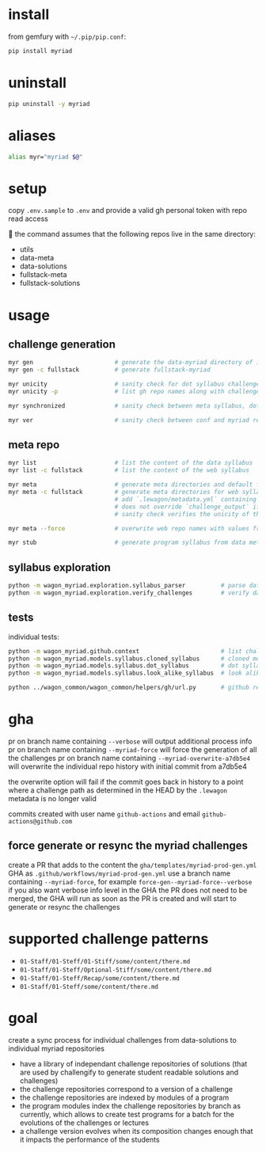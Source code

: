 
# install

from gemfury with `~/.pip/pip.conf`:

``` bash
pip install myriad
```

# uninstall

``` bash
pip uninstall -y myriad
```

# aliases

``` bash
alias myr="myriad $@"
```

# setup

copy `.env.sample` to `.env` and provide a valid gh personal token with repo read access

🚨 the command assumes that the following repos live in the same directory:
- utils
- data-meta
- data-solutions
- fullstack-meta
- fullstack-solutions

# usage

## challenge generation

``` bash
myr gen                       # generate the data-myriad directory of individual repos
myr gen -c fullstack          # generate fullstack-myriad
```

``` bash
myr unicity                   # sanity check for dot syllabus challenges gh repo names unicity
myr unicity -p                # list gh repo names along with challenge path

myr synchronized              # sanity check between meta syllabus, dot syllabus and look alike syllabus

myr ver                       # sanity check between conf and myriad repos
```

## meta repo

``` bash
myr list                      # list the content of the data syllabus
myr list -c fullstack         # list the content of the web syllabus

myr meta                      # generate meta directories and default files in individual solutions
myr meta -c fullstack         # generate meta directories for web syllabus
                              # add `.lewagon/metadata.yml` containing `challenge_output: lewagon-web/ruby-stupid-coaching`
                              # does not override `challenge_output` if it exists
                              # sanity check verifies the unicity of the gh repo names

myr meta --force              # overwrite web repo names with values from CHALLENGE_RENAMING

myr stub                      # generate program syllabus from data meta for the student clone tool
```

## syllabus exploration

``` bash
python -m wagon_myriad.exploration.syllabus_parser          # parse data syllabus
python -m wagon_myriad.exploration.verify_challenges        # verify data challenges
```

## tests

individual tests:

``` bash
python -m wagon_myriad.github.context                       # list challenges impacted by commits in current branch in ../../data-solutions vs origin/master
python -m wagon_myriad.models.syllabus.cloned_syllabus      # cloned meta repo syllabus loader
python -m wagon_myriad.models.syllabus.dot_syllabus         # dot syllabus loader
python -m wagon_myriad.models.syllabus.look_alike_syllabus  # look alike syllabus loader

python ../wagon_common/wagon_common/helpers/gh/url.py       # github repo helper
```

# gha

pr on branch name containing `--verbose` will output additional process info
pr on branch name containing `--myriad-force` will force the generation of all the challenges
pr on branch name containing `--myriad-overwrite-a7db5e4` will overwrite the individual repo history with initial commit from a7db5e4

the overwrite option will fail if the commit goes back in history to a point where a challenge path as determined in the HEAD by the `.lewagon` metadata is no longer valid

commits created with user name `github-actions` and email `github-actions@github.com`

## force generate or resync the myriad challenges

create a PR that adds to the content the `gha/templates/myriad-prod-gen.yml` GHA as `.github/workflows/myriad-prod-gen.yml`
use a branch name containing `--myriad-force`, for example `force-gen--myriad-force--verbose` if you also want verbose info level in the GHA
the PR does not need to be merged, the GHA will run as soon as the PR is created and will start to generate or resync the challenges

# supported challenge patterns

- `01-Staff/01-Steff/01-Stiff/some/content/there.md`
- `01-Staff/01-Steff/Optional-Stiff/some/content/there.md`
- `01-Staff/01-Steff/Recap/some/content/there.md`
- `01-Staff/01-Steff/some/content/there.md`

# goal

create a sync process for individual challenges from data-solutions to individual myriad repositories

- have a library of independant challenge repositories of solutions (that are used by challengify to generate student readable solutions and challenges)
- the challenge repositories correspond to a version of a challenge
- the challenge repositories are indexed by modules of a program
- the program modules index the challenge repositories by branch as currently, which allows to create test programs for a batch for the evolutions of the challenges or lectures
- a challenge version evolves when its composition changes enough that it impacts the performance of the students
